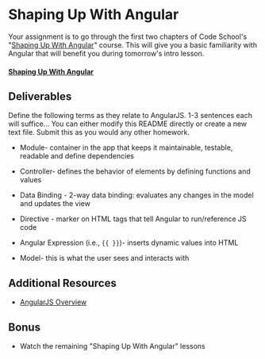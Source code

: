 # Shaping Up With Angular



Your assignment is to go through the first two chapters of Code School's "[Shaping Up With Angular](https://www.codeschool.com/courses/shaping-up-with-angular-js)" course. This will give you a basic familiarity with Angular that will benefit you during tomorrow's intro lesson.

#### [Shaping Up With Angular](https://www.codeschool.com/courses/shaping-up-with-angular-js)

## Deliverables

Define the following terms as they relate to AngularJS. 1-3 sentences each will suffice... You can either modify this README directly or create a new text file. Submit this as you would any other homework. 

* Module- container in the app that keeps it maintainable, testable, 
          readable and define dependencies

* Controller- defines the behavior of elements by defining functions and values

* Data Binding - 2-way data binding: evaluates any changes in the model and updates the view

* Directive - marker on HTML tags that tell Angular to run/reference JS code

* Angular Expression (i.e., `{{ }}`)- inserts dynamic values into HTML

* Model- this is what the user sees and interacts with

## Additional Resources

* [AngularJS Overview](https://www.tutorialspoint.com/angularjs/angularjs_overview.htm)

## Bonus

* Watch the remaining "Shaping Up With Angular" lessons
